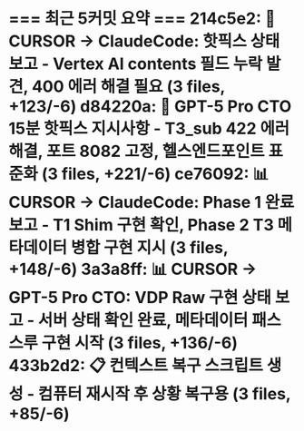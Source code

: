 === 최근 5커밋 요약 ===
214c5e2: 🚨 CURSOR → ClaudeCode: 핫픽스 상태 보고 - Vertex AI contents 필드 누락 발견, 400 에러 해결 필요 (3 files, +123/-6)
d84220a: 🚨 GPT-5 Pro CTO 15분 핫픽스 지시사항 - T3_sub 422 에러 해결, 포트 8082 고정, 헬스엔드포인트 표준화 (3 files, +221/-6)
ce76092: 📊 CURSOR → ClaudeCode: Phase 1 완료 보고 - T1 Shim 구현 확인, Phase 2 T3 메타데이터 병합 구현 지시 (3 files, +148/-6)
3a3a8ff: 📊 CURSOR → GPT-5 Pro CTO: VDP Raw 구현 상태 보고 - 서버 상태 확인 완료, 메타데이터 패스스루 구현 시작 (3 files, +136/-6)
433b2d2: 📋 컨텍스트 복구 스크립트 생성 - 컴퓨터 재시작 후 상황 복구용 (3 files, +85/-6)
=======================
